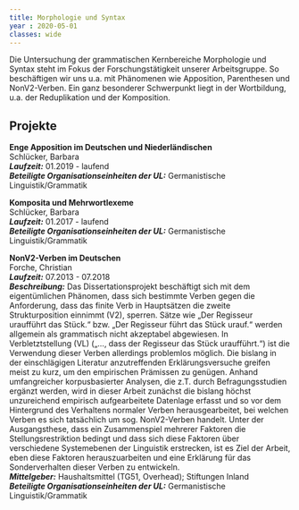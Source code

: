 ```yaml
---
title: Morphologie und Syntax
year : 2020-05-01
classes: wide
---
```


Die Untersuchung der grammatischen Kernbereiche Morphologie und Syntax steht im Fokus der Forschungstätigkeit unserer Arbeitsgruppe. So beschäftigen wir uns u.a. mit Phänomenen wie Apposition, Parenthesen und NonV2-Verben. Ein ganz besonderer Schwerpunkt liegt in der Wortbildung, u.a. der Reduplikation und der Komposition.

## Projekte

**Enge Apposition im Deutschen und Niederländischen** <br>
Schlücker, Barbara <br>
***Laufzeit:*** 01.2019 - laufend <br>
***Beteiligte Organisationseinheiten der UL:*** Germanistische Linguistik/Grammatik


**Komposita und Mehrwortlexeme** <br>
Schlücker, Barbara <br>
***Laufzeit:*** 01.2017 - laufend <br>
***Beteiligte Organisationseinheiten der UL:*** Germanistische Linguistik/Grammatik



**NonV2-Verben im Deutschen** <br> 
Forche, Christian <br> 
***Laufzeit:*** 07.2013 - 07.2018 <br> 
***Beschreibung:*** Das Dissertationsprojekt beschäftigt sich mit dem eigentümlichen Phänomen, dass sich bestimmte Verben gegen die Anforderung, dass das finite Verb in Hauptsätzen die zweite Strukturposition einnimmt (V2), sperren. Sätze wie „Der Regisseur uraufführt das Stück.“ bzw. „Der Regisseur führt das Stück urauf.“ werden allgemein als grammatisch nicht akzeptabel abgewiesen. In Verbletztstellung (VL) („..., dass der Regisseur das Stück uraufführt.“) ist die Verwendung dieser Verben allerdings problemlos möglich. Die bislang in der einschlägigen Literatur anzutreffenden Erklärungsversuche greifen meist zu kurz, um den empirischen Prämissen zu genügen. Anhand umfangreicher korpusbasierter Analysen, die z.T. durch Befragungsstudien ergänzt werden, wird in dieser Arbeit zunächst die bislang höchst unzureichend empirisch aufgearbeitete Datenlage erfasst und so vor dem Hintergrund des Verhaltens normaler Verben herausgearbeitet, bei welchen Verben es sich tatsächlich um sog. NonV2-Verben handelt. Unter der Ausgangsthese, dass ein Zusammenspiel mehrerer Faktoren die Stellungsrestriktion bedingt und dass sich diese Faktoren über verschiedene Systemebenen der Linguistik erstrecken, ist es Ziel der Arbeit, eben diese Faktoren herauszuarbeiten und eine Erklärung für das Sonderverhalten dieser Verben zu entwickeln. <br> 
***Mittelgeber:*** Haushaltsmittel (TG51, Overhead); Stiftungen Inland <br> 
***Beteiligte Organisationseinheiten der UL:*** Germanistische Linguistik/Grammatik